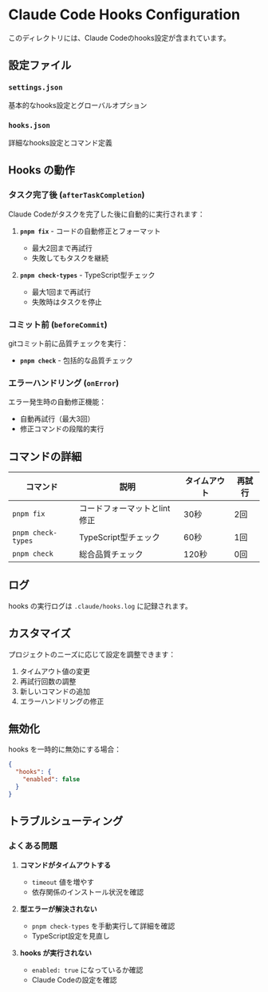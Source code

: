 # Claude Code Hooks Configuration

このディレクトリには、Claude Codeのhooks設定が含まれています。

## 設定ファイル

### `settings.json`
基本的なhooks設定とグローバルオプション

### `hooks.json`
詳細なhooks設定とコマンド定義

## Hooks の動作

### タスク完了後 (`afterTaskCompletion`)
Claude Codeがタスクを完了した後に自動的に実行されます：

1. **`pnpm fix`** - コードの自動修正とフォーマット
   - 最大2回まで再試行
   - 失敗してもタスクを継続

2. **`pnpm check-types`** - TypeScript型チェック
   - 最大1回まで再試行
   - 失敗時はタスクを停止

### コミット前 (`beforeCommit`)
gitコミット前に品質チェックを実行：

- **`pnpm check`** - 包括的な品質チェック

### エラーハンドリング (`onError`)
エラー発生時の自動修正機能：

- 自動再試行（最大3回）
- 修正コマンドの段階的実行

## コマンドの詳細

| コマンド | 説明 | タイムアウト | 再試行 |
|---------|------|----------|--------|
| `pnpm fix` | コードフォーマットとlint修正 | 30秒 | 2回 |
| `pnpm check-types` | TypeScript型チェック | 60秒 | 1回 |
| `pnpm check` | 総合品質チェック | 120秒 | 0回 |

## ログ

hooks の実行ログは `.claude/hooks.log` に記録されます。

## カスタマイズ

プロジェクトのニーズに応じて設定を調整できます：

1. タイムアウト値の変更
2. 再試行回数の調整
3. 新しいコマンドの追加
4. エラーハンドリングの修正

## 無効化

hooks を一時的に無効にする場合：

```json
{
  "hooks": {
    "enabled": false
  }
}
```

## トラブルシューティング

### よくある問題

1. **コマンドがタイムアウトする**
   - `timeout` 値を増やす
   - 依存関係のインストール状況を確認

2. **型エラーが解決されない**
   - `pnpm check-types` を手動実行して詳細を確認
   - TypeScript設定を見直し

3. **hooks が実行されない**
   - `enabled: true` になっているか確認
   - Claude Codeの設定を確認